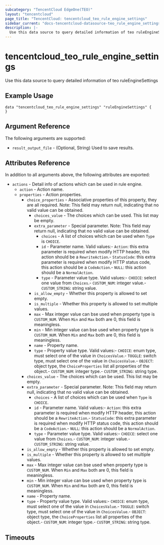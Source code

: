 ```yaml
---
subcategory: "TencentCloud EdgeOne(TEO)"
layout: "tencentcloud"
page_title: "TencentCloud: tencentcloud_teo_rule_engine_settings"
sidebar_current: "docs-tencentcloud-datasource-teo_rule_engine_settings"
description: |-
  Use this data source to query detailed information of teo ruleEngineSettings
---
```


# tencentcloud_teo_rule_engine_settings

Use this data source to query detailed information of teo ruleEngineSettings

## Example Usage

```hcl
data "tencentcloud_teo_rule_engine_settings" "ruleEngineSettings" {
}
```

## Argument Reference

The following arguments are supported:

* `result_output_file` - (Optional, String) Used to save results.

## Attributes Reference

In addition to all arguments above, the following attributes are exported:

* `actions` - Detail info of actions which can be used in rule engine.
  * `action` - Action name.
  * `properties` - Action properties.
    * `choice_properties` - Associative properties of this property, they are all required. Note: This field may return null, indicating that no valid value can be obtained.
      * `choices_value` - The choices which can be used. This list may be empty.
      * `extra_parameter` - Special parameter. Note: This field may return null, indicating that no valid value can be obtained.
        * `choices` - A list of choices which can be used when `Type` is `CHOICE`.
        * `id` - Parameter name. Valid values:- `Action`: this extra parameter is required when modify HTTP header, this action should be a `RewriteAction`.- `StatusCode`: this extra parameter is required when modify HTTP status code, this action should be a `CodeAction`.- `NULL`: this action should be a `NormalAction`.
        * `type` - Parameter value type. Valid values:- `CHOICE`: select one value from `Choices`.- `CUSTOM_NUM`: integer value.- `CUSTOM_STRING`: string value.
      * `is_allow_empty` - Whether this property is allowed to set empty.
      * `is_multiple` - Whether this property is allowed to set multiple values.
      * `max` - Max integer value can bse used when property type is `CUSTOM_NUM`. When `Min` and `Max` both are 0, this field is meaningless.
      * `min` - Min integer value can bse used when property type is `CUSTOM_NUM`. When `Min` and `Max` both are 0, this field is meaningless.
      * `name` - Property name.
      * `type` - Property value type. Valid values:- `CHOICE`: enum type, must select one of the value in `ChoicesValue`.- `TOGGLE`: switch type, must select one of the value in `ChoicesValue`.- `OBJECT`: object type, the `ChoiceProperties` list all properties of the object.- `CUSTOM_NUM`: integer type.- `CUSTOM_STRING`: string type.
    * `choices_value` - The choices which can be used. This list may be empty.
    * `extra_parameter` - Special parameter. Note: This field may return null, indicating that no valid value can be obtained.
      * `choices` - A list of choices which can be used when `Type` is `CHOICE`.
      * `id` - Parameter name. Valid values:- `Action`: this extra parameter is required when modify HTTP header, this action should be a `RewriteAction`.- `StatusCode`: this extra parameter is required when modify HTTP status code, this action should be a `CodeAction`.- `NULL`: this action should be a `NormalAction`.
      * `type` - Parameter value type. Valid values:- `CHOICE`: select one value from `Choices`.- `CUSTOM_NUM`: integer value.- `CUSTOM_STRING`: string value.
    * `is_allow_empty` - Whether this property is allowed to set empty.
    * `is_multiple` - Whether this property is allowed to set multiple values.
    * `max` - Max integer value can bse used when property type is `CUSTOM_NUM`. When `Min` and `Max` both are 0, this field is meaningless.
    * `min` - Min integer value can bse used when property type is `CUSTOM_NUM`. When `Min` and `Max` both are 0, this field is meaningless.
    * `name` - Property name.
    * `type` - Property value type. Valid values:- `CHOICE`: enum type, must select one of the value in `ChoicesValue`.- `TOGGLE`: switch type, must select one of the value in `ChoicesValue`.- `OBJECT`: object type, the `ChoiceProperties` list all properties of the object.- `CUSTOM_NUM`: integer type.- `CUSTOM_STRING`: string type.


## Timeouts

<no value>


